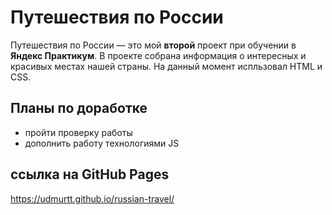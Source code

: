 # Путешествия по России

Путешествия по России — это мой **второй** проект при обучении в **Яндекс Практикум**.
В проекте собрана информация о интересных и красивых местах нашей страны.
На данный момент испльзовал HTML и CSS.

## Планы по доработке

- пройти проверку работы
- дополнить работу технологиями JS
## ссылка на GitHub Pages
https://udmurtt.github.io/russian-travel/